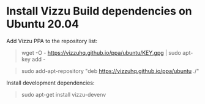 # Install Vizzu Build dependencies on Ubuntu 20.04

Add Vizzu PPA to the repository list:

> wget -O - https://vizzuhq.github.io/ppa/ubuntu/KEY.gpg \| sudo apt-key add -

> sudo add-apt-repository "deb https://vizzuhq.github.io/ppa/ubuntu ./"

Install development dependencies:

> sudo apt-get install vizzu-devenv 
